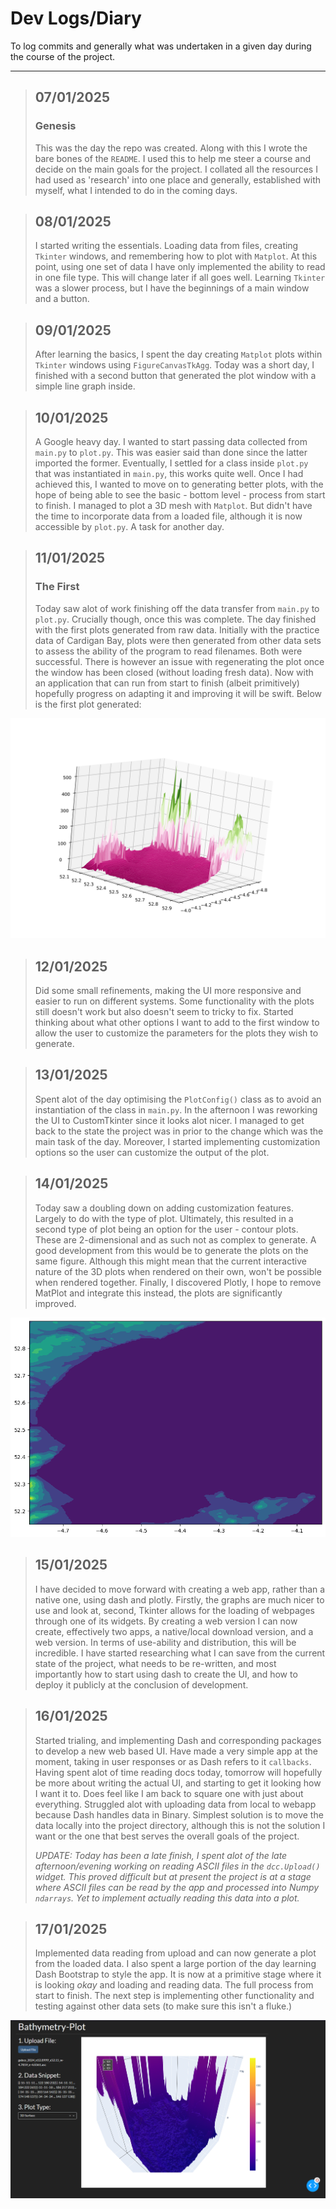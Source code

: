 # Dev Logs/Diary

To log commits and generally what was undertaken in a given day during the course of the
project.

---

> ## 07/01/2025
> ### Genesis
> This was the day the repo was created. Along with this I wrote the bare bones of the
> ``README``. I used this to help me steer a course and decide on the main goals for the
> project. I collated all the resources I had used as 'research' into one place and
> generally, established with myself, what I intended to do in the coming days.

> ## 08/01/2025
> I started writing the essentials. Loading data from files, creating ``Tkinter`` windows, 
> and remembering how to plot with ``Matplot``. At this point, using one set of data I have
> only implemented the ability to read in one file type. This will change later if all
> goes well. Learning ``Tkinter`` was a slower process, but I have the beginnings of a main
> window and a button.

> ## 09/01/2025
> After learning the basics, I spent the day creating ``Matplot`` plots within ``Tkinter`` windows
> using ``FigureCanvasTkAgg``. Today was a short day, I finished with a second button that
> generated the plot window with a simple line graph inside.

> ## 10/01/2025
> A Google heavy day. I wanted to start passing data collected from ``main.py`` to
> ``plot.py``. This was easier said than done since the latter imported the former.
> Eventually, I settled for a class inside ``plot.py`` that was instantiated in ``main.py``,
> this works quite well. Once I had achieved this, I wanted to move on to generating better
> plots, with the hope of being able to see the basic - bottom level - process from start
> to finish. I managed to plot a 3D mesh with ``Matplot``. But didn't have the time to
> incorporate data from a loaded file, although it is now accessible by ``plot.py``.
> A task for another day.

> ## 11/01/2025
> ### The First
> Today saw alot of work finishing off the data transfer from ``main.py`` to ``plot.py``.
> Crucially though, once this was complete. The day finished with the first plots generated
> from raw data. Initially with the practice data of Cardigan Bay, plots were then generated
> from other data sets to assess the ability of the program to read filenames. Both were
> successful. There is however an issue with regenerating the plot once the window has been closed
> (without loading fresh data). Now with an application that can run from start to finish
> (albeit primitively) hopefully progress on adapting it and improving it will be swift.
> Below is the first plot generated:

![Cardigan Bay plot](../res/cardigan_bay_first_plot.svg)

> ## 12/01/2025
> Did some small refinements, making the UI more responsive and easier to run on different
> systems. Some functionality with the plots still doesn't work but also doesn't seem to tricky
> to fix. Started thinking about what other options I want to add to the first window to allow
> the user to customize the parameters for the plots they wish to generate.

> ## 13/01/2025
> Spent alot of the day optimising the ```PlotConfig()``` class as to avoid an
> instantiation of the class in ```main.py```. In the afternoon I was reworking the UI to
> CustomTkinter since it looks alot nicer. I managed to get back to the state the project was
> in prior to the change which was the main task of the day. Moreover, I started implementing
> customization options so the user can customize the output of the plot.

> ## 14/01/2025
> Today saw a doubling down on adding customization features. Largely to do with the type of
> plot. Ultimately, this resulted in a second type of plot being an option for the user - contour
> plots. These are 2-dimensional and as such not as complex to generate. A good development
> from this would be to generate the plots on the same figure. Although this might mean that
> the current interactive nature of the 3D plots when rendered on their own, won't be possible
> when rendered together. Finally, I discovered Plotly, I hope to remove MatPlot and integrate
> this instead, the plots are significantly improved.

![Cardiagan Bay contour](../res/example_contour.png)

> ## 15/01/2025
> I have decided to move forward with creating a web app, rather than a native one, using dash
> and plotly. Firstly, the graphs are much nicer to use and look at, second, Tkinter allows
> for the loading of webpages through one of its widgets. By creating a web version I can now
> create, effectively two apps, a native/local download version, and a web version. In terms of
> use-ability and distribution, this will be incredible. I have started researching what I can
> save from the current state of the project, what needs to be re-written, and most importantly
> how to start using dash to create the UI, and how to deploy it publicly at the conclusion of
> development.

> ## 16/01/2025
> Started trialing, and implementing Dash and corresponding packages to develop a new web based
> UI. Have made a very simple app at the moment, taking in user responses or as Dash refers to
> it ```callbacks```. Having spent alot of time reading docs today, tomorrow will hopefully be
> more about writing the actual UI, and starting to get it looking how I want it to. Does feel
> like I am back to square one with just about everything. Struggled alot with uploading data
> from local to webapp because Dash handles data in Binary. Simplest solution is to move the
> data locally into the project directory, although this is not the solution I want or the one
> that best serves the overall goals of the project.
> 
> <em>UPDATE: Today has been a late finish, I spent alot of the late afternoon/evening
> working on reading ASCII files in the ```dcc.Upload()``` widget. This proved difficult
> but at present the project is at a stage where ASCII files can be read by the app and
> processed into Numpy ```ndarrays```. Yet to implement actually reading this data into a
> plot.</em>

> ## 17/01/2025
> Implemented data reading from upload and can now generate a plot from the loaded data. I also
> spent a large portion of the day learning Dash Bootstrap to style the app. It is now at a
> primitive stage where it is looking <em>okay</em> and loading and reading data. The full
> process from start to finish. The next step is implementing other functionality and testing
> against other data sets (to make sure this isn't a fluke.)

![First Dash Plot](../res/first_dash_plot.png)
